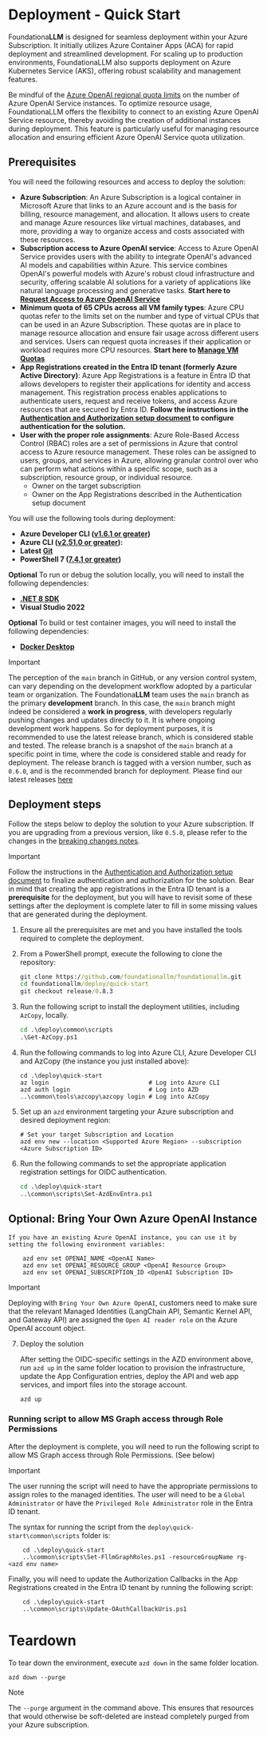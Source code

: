 # Deployment - Quick Start

Foundationa**LLM** is designed for seamless deployment within your Azure Subscription. It initially utilizes Azure Container Apps (ACA) for rapid deployment and streamlined development. For scaling up to production environments, FoundationaLLM also supports deployment on Azure Kubernetes Service (AKS), offering robust scalability and management features.

Be mindful of the [Azure OpenAI regional quota limits](https://learn.microsoft.com/azure/ai-services/openai/quotas-limits) on the number of Azure OpenAI Service instances. To optimize resource usage, FoundationaLLM offers the flexibility to connect to an existing Azure OpenAI Service resource, thereby avoiding the creation of additional instances during deployment. This feature is particularly useful for managing resource allocation and ensuring efficient Azure OpenAI Service quota utilization.

## Prerequisites

You will need the following resources and access to deploy the solution:

- **Azure Subscription**: An Azure Subscription is a logical container in Microsoft Azure that links to an Azure account and is the basis for billing, resource management, and allocation. It allows users to create and manage Azure resources like virtual machines, databases, and more, providing a way to organize access and costs associated with these resources.
- **Subscription access to Azure OpenAI service**: Access to Azure OpenAI Service provides users with the ability to integrate OpenAI's advanced AI models and capabilities within Azure. This service combines OpenAI's powerful models with Azure's robust cloud infrastructure and security, offering scalable AI solutions for a variety of applications like natural language processing and generative tasks. **Start here to [Request Access to Azure OpenAI Service](https://customervoice.microsoft.com/Pages/ResponsePage.aspx?id=v4j5cvGGr0GRqy180BHbR7en2Ais5pxKtso_Pz4b1_xUNTZBNzRKNlVQSFhZMU9aV09EVzYxWFdORCQlQCN0PWcu)**
- **Minimum quota of 65 CPUs across all VM family types**: Azure CPU quotas refer to the limits set on the number and type of virtual CPUs that can be used in an Azure Subscription. These quotas are in place to manage resource allocation and ensure fair usage across different users and services. Users can request quota increases if their application or workload requires more CPU resources. **Start here to [Manage VM Quotas](https://learn.microsoft.com/azure/quotas/per-vm-quota-requests)**
- **App Registrations created in the Entra ID tenant (formerly Azure Active Directory)**: Azure App Registrations is a feature in Entra ID that allows developers to register their applications for identity and access management. This registration process enables applications to authenticate users, request and receive tokens, and access Azure resources that are secured by Entra ID. **Follow the instructions in the [Authentication and Authorization setup document](authentication-authorization/index.md) to configure authentication for the solution.**
- **User with the proper role assignments**: Azure Role-Based Access Control (RBAC) roles are a set of permissions in Azure that control access to Azure resource management. These roles can be assigned to users, groups, and services in Azure, allowing granular control over who can perform what actions within a specific scope, such as a subscription, resource group, or individual resource.
    - Owner on the target subscription
    - Owner on the App Registrations described in the Authentication setup document

You will use the following tools during deployment:
- **Azure Developer CLI ([v1.6.1 or greater](https://learn.microsoft.com/azure/developer/azure-developer-cli/install-azd))**
- **Azure CLI ([v2.51.0 or greater](https://docs.microsoft.com/cli/azure/install-azure-cli)):**
- **Latest [Git](https://git-scm.com/downloads)**
- **PowerShell 7 ([7.4.1 or greater](https://learn.microsoft.com/en-us/powershell/scripting/install/installing-powershell-on-windows?view=powershell-7.4))**

**Optional** To run or debug the solution locally, you will need to install the following dependencies:

- **[.NET 8 SDK](https://dotnet.microsoft.com/download/dotnet/8.0)**
- **Visual Studio 2022**

**Optional** To build or test container images, you will need to install the following dependencies:

- **[Docker Desktop](https://www.docker.com/products/docker-desktop/)**

> [!IMPORTANT]
> The perception of the `main` branch in GitHub, or any version control system, can vary depending on the development workflow adopted by a particular team or organization. The Foundationa**LLM** team uses the `main` branch as the primary **development** branch. In this case, the `main` branch might indeed be considered a **work in progress**, with developers regularly pushing changes and updates directly to it. It is where ongoing development work happens. 
So for deployment purposes, it is recommended to use the latest release branch, which is considered stable and tested. The release branch is a snapshot of the `main` branch at a specific point in time, where the code is considered stable and ready for deployment. The release branch is tagged with a version number, such as `0.6.0`, and is the recommended branch for deployment.  Please find our latest releases [here](https://github.com/foundationallm/foundationallm/releases)


## Deployment steps

Follow the steps below to deploy the solution to your Azure subscription.
If you are upgrading from a previous version, like `0.5.0`, please refer to the changes in the [breaking changes notes](../release-notes/breaking-changes.md).

> [!IMPORTANT]
> Follow the instructions in the [Authentication and Authorization setup document](authentication-authorization/index.md) to finalize authentication and authorization for the solution. Bear in mind that creating the app registrations in the Entra ID tenant is a **prerequisite** for the deployment, but you will have to revisit some of these settings after the deployment is complete later to fill in some missing values that are generated during the deployment.

1. Ensure all the prerequisites are met and you have installed the tools required to complete the deployment.

2. From a PowerShell prompt, execute the following to clone the repository:

    ```cmd
    git clone https://github.com/foundationallm/foundationallm.git
    cd foundationallm/deploy/quick-start
    git checkout release/0.8.3
    ```

3. Run the following script to install the deployment utilities, including `AzCopy`, locally.

    ```cmd
    cd .\deploy\common\scripts
    .\Get-AzCopy.ps1
    ```

4. Run the following commands to log into Azure CLI, Azure Developer CLI and AzCopy (the instance you just installed above):

    ```azurecli
    cd .\deploy\quick-start
    az login                            # Log into Azure CLI
    azd auth login                      # Log into AZD
    ..\common\tools\azcopy\azcopy login # Log into AzCopy
    ```

5. Set up an `azd` environment targeting your Azure subscription and desired deployment region:

    ```azurecli
    # Set your target Subscription and Location
    azd env new --location <Supported Azure Region> --subscription <Azure Subscription ID>
    ```

6. Run the following commands to set the appropriate application registration settings for OIDC authentication.

    ```cmd
    cd .\deploy\quick-start
    ..\common\scripts\Set-AzdEnvEntra.ps1
    ```

## Optional: Bring Your Own Azure OpenAI Instance

    If you have an existing Azure OpenAI instance, you can use it by setting the following environment variables:

```azurecli
    azd env set OPENAI_NAME <OpenAI Name>
    azd env set OPENAI_RESOURCE_GROUP <OpenAI Resource Group>
    azd env set OPENAI_SUBSCRIPTION_ID <OpenAI Subscription ID>
```
> [!IMPORTANT]
> Deploying with `Bring Your Own Azure OpenAI`, customers need to make sure that the relevant Managed Identities (LangChain API, Semantic Kernel API, and Gateway API) are assigned the `Open AI reader role` on the Azure OpenAI account object.

7. Deploy the solution

    After setting the OIDC-specific settings in the AZD environment above, run `azd up` in the same folder location to provision the infrastructure, update the App Configuration entries, deploy the API and web app services, and import files into the storage account.

    ```pwsh
    azd up
    ```

### Running script to allow MS Graph access through Role Permissions

After the deployment is complete, you will need to run the following script to allow MS Graph access through Role Permissions. (See below)

> [!IMPORTANT]
> The user running the script will need to have the appropriate permissions to assign roles to the managed identities. The user will need to be a `Global Administrator` or have the `Privileged Role Administrator` role in the Entra ID tenant.

The syntax for running the script from the `deploy\quick-start\common\scripts` folder is:

```pwsh
    cd .\deploy\quick-start
    ..\common\scripts\Set-FllmGraphRoles.ps1 -resourceGroupName rg-<azd env name>
```
Finally, you will need to update the Authorization Callbacks in the App Registrations created in the Entra ID tenant by running the following script:

```pwsh
    cd .\deploy\quick-start
    ..\common\scripts\Update-OAuthCallbackUris.ps1
```

# Teardown

To tear down the environment, execute `azd down` in the same folder location.

```pwsh
azd down --purge
```

> [!NOTE]
> The `--purge` argument in the command above. This ensures that resources that would otherwise be soft-deleted are instead completely purged from your Azure subscription.